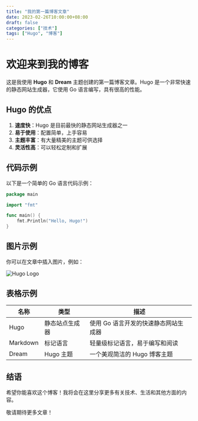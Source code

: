 ```yaml
---
title: "我的第一篇博客文章"
date: 2023-02-26T10:00:00+08:00
draft: false
categories: ["技术"]
tags: ["Hugo", "博客"]
---
```


# 欢迎来到我的博客

这是我使用 **Hugo** 和 **Dream** 主题创建的第一篇博客文章。Hugo 是一个非常快速的静态网站生成器，它使用 Go 语言编写，具有很高的性能。

## Hugo 的优点

1. **速度快**：Hugo 是目前最快的静态网站生成器之一
2. **易于使用**：配置简单，上手容易
3. **主题丰富**：有大量精美的主题可供选择
4. **灵活性高**：可以轻松定制和扩展

## 代码示例

以下是一个简单的 Go 语言代码示例：

```go
package main

import "fmt"

func main() {
    fmt.Println("Hello, Hugo!")
}
```

## 图片示例

你可以在文章中插入图片，例如：

![Hugo Logo](https://d33wubrfki0l68.cloudfront.net/c38c7334cc3f23585738e40334284fddcaf03d5e/2e17c/images/hugo-logo-wide.svg)

## 表格示例

| 名称     | 类型           | 描述                                 |
| -------- | -------------- | ------------------------------------ |
| Hugo     | 静态站点生成器 | 使用 Go 语言开发的快速静态网站生成器 |
| Markdown | 标记语言       | 轻量级标记语言，易于编写和阅读       |
| Dream    | Hugo 主题      | 一个美观简洁的 Hugo 博客主题         |

## 结语

希望你能喜欢这个博客！我将会在这里分享更多有关技术、生活和其他方面的内容。

敬请期待更多文章！
